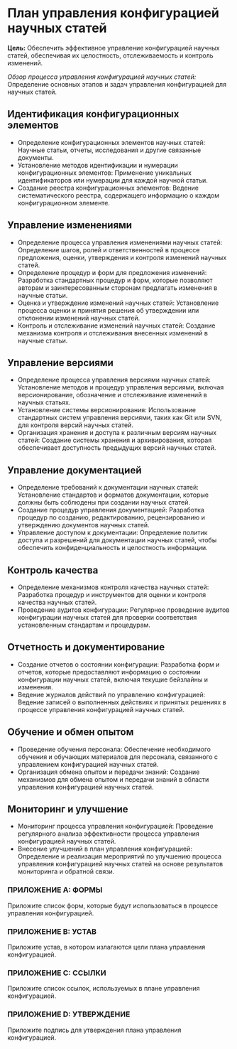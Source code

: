 # План управления конфигурацией научных статей

__Цель:__ Обеспечить эффективное управление конфигурацией научных статей, обеспечивая их целостность, отслеживаемость и контроль изменений.

_Обзор процесса управления конфигурацией научных статей:_ Определение основных этапов и задач управления конфигурацией для научных статей.

## Идентификация конфигурационных элементов
   - Определение конфигурационных элементов научных статей: Научные статьи, отчеты, исследования и другие связанные документы.
   - Установление методов идентификации и нумерации конфигурационных элементов: Применение уникальных идентификаторов или нумерации для каждой научной статьи.
   - Создание реестра конфигурационных элементов: Ведение систематического реестра, содержащего информацию о каждом конфигурационном элементе.

## Управление изменениями
   - Определение процесса управления изменениями научных статей: Определение шагов, ролей и ответственностей в процессе предложения, оценки, утверждения и контроля изменений научных статей.
   - Определение процедур и форм для предложения изменений: Разработка стандартных процедур и форм, которые позволяют авторам и заинтересованным сторонам предлагать изменения в научные статьи.
   - Оценка и утверждение изменений научных статей: Установление процесса оценки и принятия решения об утверждении или отклонении изменений научных статей.
   - Контроль и отслеживание изменений научных статей: Создание механизма контроля и отслеживания внесенных изменений в научные статьи.

## Управление версиями
   - Определение процесса управления версиями научных статей: Установление методов и процедур управления версиями, включая версионирование, обозначение и отслеживание изменений в научных статьях.
   - Установление системы версионирования: Использование стандартных систем управления версиями, таких как Git или SVN, для контроля версий научных статей.
   - Организация хранения и доступа к различным версиям научных статей: Создание системы хранения и архивирования, которая обеспечивает доступность предыдущих версий научных статей.

## Управление документацией
   - Определение требований к документации научных статей: Установление стандартов и форматов документации, которые должны быть соблюдены при создании научных статей.
   - Создание процедур управления документацией: Разработка процедур по созданию, редактированию, рецензированию и утверждению документов научных статей.
   - Управление доступом к документации: Определение политик доступа и разрешений для документации научных статей, чтобы обеспечить конфиденциальность и целостность информации.

## Контроль качества
   - Определение механизмов контроля качества научных статей: Разработка процедур и инструментов для оценки и контроля качества научных статей.
   - Проведение аудитов конфигурации: Регулярное проведение аудитов конфигурации научных статей для проверки соответствия установленным стандартам и процедурам.

## Отчетность и документирование
   - Создание отчетов о состоянии конфигурации: Разработка форм и отчетов, которые предоставляют информацию о состоянии конфигурации научных статей, включая текущие бейзлайны и изменения.
   - Ведение журналов действий по управлению конфигурацией: Ведение записей о выполненных действиях и принятых решениях в процессе управления конфигурацией научных статей.

## Обучение и обмен опытом
   - Проведение обучения персонала: Обеспечение необходимого обучения и обучающих материалов для персонала, связанного с управлением конфигурацией научных статей.
   - Организация обмена опытом и передачи знаний: Создание механизмов для обмена опытом и передачи знаний в области управления конфигурацией научных статей.

## Мониторинг и улучшение
   - Мониторинг процесса управления конфигурацией: Проведение регулярного анализа эффективности процесса управления конфигурацией научных статей.
   - Внесение улучшений в план управления конфигурацией: Определение и реализация мероприятий по улучшению процесса управления конфигурацией научных статей на основе результатов мониторинга и обратной связи.

### ПРИЛОЖЕНИЕ A: ФОРМЫ 
Приложите список форм, которые будут использоваться в процессе управления конфигурацией. 

### ПРИЛОЖЕНИЕ B: УСТАВ
Приложите устав, в котором излагаются цели плана управления конфигурацией. 

### ПРИЛОЖЕНИЕ C: ССЫЛКИ
Приложите список ссылок, используемых в плане управления конфигурацией.

### ПРИЛОЖЕНИЕ D: УТВЕРЖДЕНИЕ
Приложите подпись для утверждения плана управления конфигурацией.
